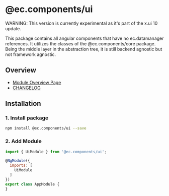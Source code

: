 # @ec.components/ui

WARNING: This version is currently experimental as it's part of the x.ui 10 update.

This package contains all angular components that have no ec.datamanager references.
It utilizes the classes of the @ec.components/core package.
Being the middle layer in the abstraction tree, it is still backend agnostic but not framework agnostic.

## Overview

- [Module Overview Page](https://entrecode.github.io/ec.components/modules/UiModule.html)
- [CHANGELOG](https://entrecode.github.io/ec.components/additional-documentation/changelog/ui-changelog.html)

## Installation

### 1. Install package

```sh
npm install @ec.components/ui --save
```

### 2. Add Module

```js
import { UiModule } from '@ec.components/ui';

@NgModule({
  imports: [
    UiModule
  ]
})
export class AppModule {
}
```